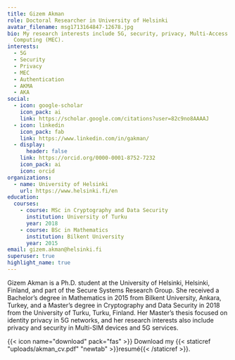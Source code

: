 ```yaml
---
title: Gizem Akman
role: Doctoral Researcher in University of Helsinki
avatar_filename: msg1713164847-12678.jpg
bio: My research interests include 5G, security, privacy, Multi-Access Edge
  Computing (MEC).
interests:
  - 5G
  - Security
  - Privacy
  - MEC
  - Authentication
  - AKMA
  - AKA
social:
  - icon: google-scholar
    icon_pack: ai
    link: https://scholar.google.com/citations?user=82c9no8AAAAJ
  - icon: linkedin
    icon_pack: fab
    link: https://www.linkedin.com/in/gakman/
  - display:
      header: false
    link: https://orcid.org/0000-0001-8752-7232
    icon_pack: ai
    icon: orcid
organizations:
  - name: University of Helsinki
    url: https://www.helsinki.fi/en
education:
  courses:
    - course: MSc in Cryptography and Data Security
      institution: University of Turku
      year: 2018
    - course: BSc in Mathematics
      institution: Bilkent University
      year: 2015
email: gizem.akman@helsinki.fi
superuser: true
highlight_name: true
---
```

Gizem Akman is a Ph.D. student at the University of Helsinki, Helsinki, Finland, and part of the Secure Systems Research Group. She received a Bachelor’s degree in Mathematics in 2015 from Bilkent University, Ankara, Turkey, and a Master’s degree in Cryptography and Data Security in 2018 from the University of Turku, Turku, Finland. Her Master’s thesis focused on identity privacy in 5G networks, and her research interests also include privacy and security in Multi-SIM devices and 5G services. 


{{< icon name="download" pack="fas" >}} Download my {{< staticref "uploads/akman_cv.pdf" "newtab" >}}resumé{{< /staticref >}}.